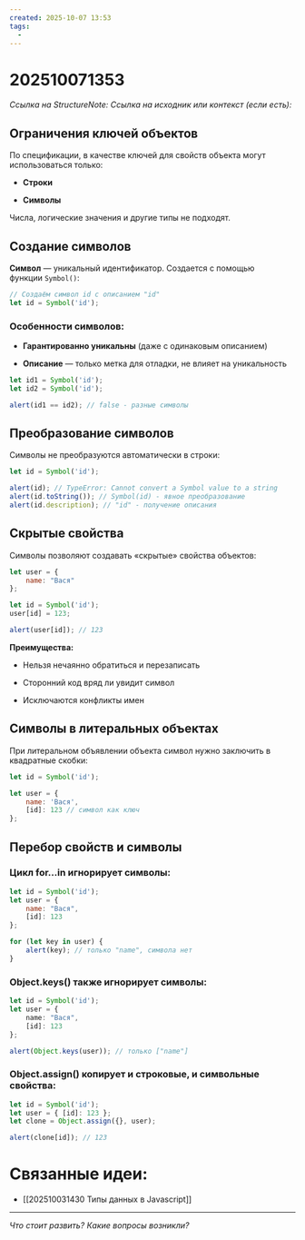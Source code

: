 ```yaml
---
created: 2025-10-07 13:53
tags:
  -
---
```

# 202510071353
*Ссылка на StructureNote:*
*Ссылка на исходник или контекст (если есть):* 

## Ограничения ключей объектов

По спецификации, в качестве ключей для свойств объекта могут использоваться только:

- **Строки**
    
- **Символы**
    

Числа, логические значения и другие типы не подходят.

## Создание символов

**Символ** — уникальный идентификатор. Создается с помощью функции `Symbol()`:
```js
// Создаём символ id с описанием "id"
let id = Symbol('id');
```
### Особенности символов:

- **Гарантированно уникальны** (даже с одинаковым описанием)
    
- **Описание** — только метка для отладки, не влияет на уникальность
```js
let id1 = Symbol('id');
let id2 = Symbol('id');

alert(id1 == id2); // false - разные символы
```
## Преобразование символов

Символы не преобразуются автоматически в строки:
```js
let id = Symbol('id');

alert(id); // TypeError: Cannot convert a Symbol value to a string
alert(id.toString()); // Symbol(id) - явное преобразование
alert(id.description); // "id" - получение описания
```
## Скрытые свойства

Символы позволяют создавать «скрытые» свойства объектов:
```js
let user = {
    name: "Вася"
};

let id = Symbol('id');
user[id] = 123;

alert(user[id]); // 123
```
**Преимущества:**

- Нельзя нечаянно обратиться и перезаписать
    
- Сторонний код вряд ли увидит символ
    
- Исключаются конфликты имен
    

## Символы в литеральных объектах

При литеральном объявлении объекта символ нужно заключить в квадратные скобки:
```js
let id = Symbol('id');

let user = {
    name: 'Вася',
    [id]: 123 // символ как ключ
};
```
## Перебор свойств и символы

### Цикл for...in игнорирует символы:
```js
let id = Symbol('id');
let user = {
    name: "Вася",
    [id]: 123
};

for (let key in user) {
    alert(key); // только "name", символа нет
}
```
### Object.keys() также игнорирует символы:
```ts
let id = Symbol('id');
let user = {
    name: "Вася",
    [id]: 123
};

alert(Object.keys(user)); // только ["name"]
```
### Object.assign() копирует и строковые, и символьные свойства:
```js
let id = Symbol('id');
let user = { [id]: 123 };
let clone = Object.assign({}, user);

alert(clone[id]); // 123
```
# Связанные идеи:
* [[202510031430 Типы данных в Javascript]]
---

*Что стоит развить? Какие вопросы возникли?*